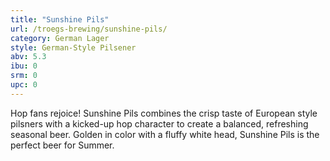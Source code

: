```yaml
---
title: "Sunshine Pils"
url: /troegs-brewing/sunshine-pils/
category: German Lager
style: German-Style Pilsener
abv: 5.3
ibu: 0
srm: 0
upc: 0
---
```

Hop fans rejoice! Sunshine Pils combines the crisp taste of European style pilsners with a kicked-up hop character to create a balanced, refreshing seasonal beer. Golden in color with a fluffy white head, Sunshine Pils is the perfect beer for Summer.
